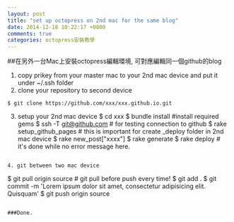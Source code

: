 ```yaml
---
layout: post
title: "set up octopress on 2nd mac for the same blog"
date: 2014-12-18 10:22:17 +0800
comments: true
categories: octopress安裝教學
---
```

##在另外一台Mac上安裝octopress編輯環境, 可對應編輯同一個github的blog

1. copy prikey from your master mac to your 2nd mac device and put it under ~/.ssh folder
2. clone your repository to second device
```
$ git clone https://github.com/xxx/xxx.github.io.git

```
3. setup your 2nd mac device
$ cd xxx
$ bundle install #install required gems
$ ssh -T git@github.com # for testing connection to github
$ rake setup_github_pages # this is important for create _deploy folder in 2nd mac device
$ rake new_post["xxxx"] 
$ rake generate
$ rake deploy # it's done while no error message here.
```

4. git between two mac device  
```
$ git pull origin source  # git pull before push every time!
$ git add .
$ git commit -m 'Lorem ipsum dolor sit amet, consectetur adipisicing elit. Quisquam'
$ git push origin source
```

###Done.

